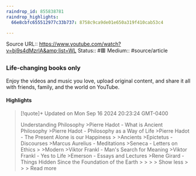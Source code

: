```yaml
---
raindrop_id: 855838781
raindrop_highlights:
  66e8cbfc655512977c33b737: 8758c9ca9de01e650a319f410cab53c4

---
```


Source URL:: https://www.youtube.com/watch?v=bj9s4dMzrlA&amp;list=WL
Status:: #🟥
Medium:: #source/article


### Life-changing books only

Enjoy the videos and music you love, upload original content, and share it all with friends, family, and the world on YouTube.

#### Highlights

> [!quote]+ Updated on Mon Sep 16 2024 20:23:24 GMT-0400
>
> Understanding Philosophy
&gt;Pierre Hadot - What is Ancient Philosophy
&gt;Pierre Hadot - Philosophy as a Way of Life
&gt;Pierre Hadot - The Present Alone is our Happiness
&gt;
&gt;Ancients
&gt;Epictetus - Discourses
&gt;Marcus Aurelius - Meditations
&gt;Seneca - Letters on Ethics
&gt;
&gt;Modern
&gt;Viktor Frankl - Man&#39;s Search for Meaning
&gt;Viktor Frankl - Yes to Life
&gt;Emerson - Essays and Lectures
&gt;Rene Girard - Things Hidden Since the Foundation of the Earth
&gt;
&gt;
&gt;
&gt;  Show less
&gt;
&gt;
&gt;  Read more
